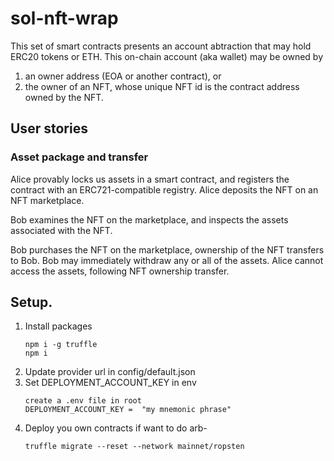 # sol-nft-wrap

This set of smart contracts presents an account abtraction that may
hold ERC20 tokens or ETH.  This on-chain account (aka wallet) may
be owned by
1. an owner address (EOA or another contract), or
2. the owner of an NFT, whose unique NFT id is the contract address
   owned by the NFT.
   
## User stories

### Asset package and transfer

Alice provably locks us assets in a smart contract, and registers the contract with an ERC721-compatible registry.  Alice deposits the NFT on an NFT marketplace.

Bob examines the NFT on the marketplace, and inspects the assets associated with the NFT.

Bob purchases the NFT on the marketplace, ownership of the NFT transfers to Bob.   Bob may immediately withdraw any or all of the assets.  Alice cannot access the assets, following NFT ownership transfer.

## Setup.
1. Install packages
   ```
   npm i -g truffle
   npm i
   ```
2. Update provider url in config/default.json
3. Set DEPLOYMENT_ACCOUNT_KEY in env
   ```
   create a .env file in root
   DEPLOYMENT_ACCOUNT_KEY =  "my mnemonic phrase"
   ```
4. Deploy you own contracts if want to do arb- 
   ``` 
   truffle migrate --reset --network mainnet/ropsten
   ```
